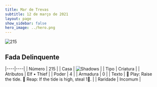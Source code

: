 ```yaml
---
title: Mar de Trevas
subtitle: 12 de março de 2021
layout: page
show_sidebar: false
hero_image: ../hero.png
---
```


![215](https://cdn.keyforgegame.com/media/card_front/pt/496_215_68VQC7Q4FP3_pt.png)

## Fada Delinquente

|----|----|
| Número | 215 |
| Casa | ![Shadows](https://archonarcana.com/images/thumb/e/ee/Shadows.png/22px-Shadows.png "Sombras") |
| Tipo | Criatura |
| Atributos | Elf • Thief |
| Poder | 4 |
| Armadura | 0 |
| Texto |  Play: Raise the tide.   Reap: If the tide is high, steal 1. |
| Raridade | Incomum |
